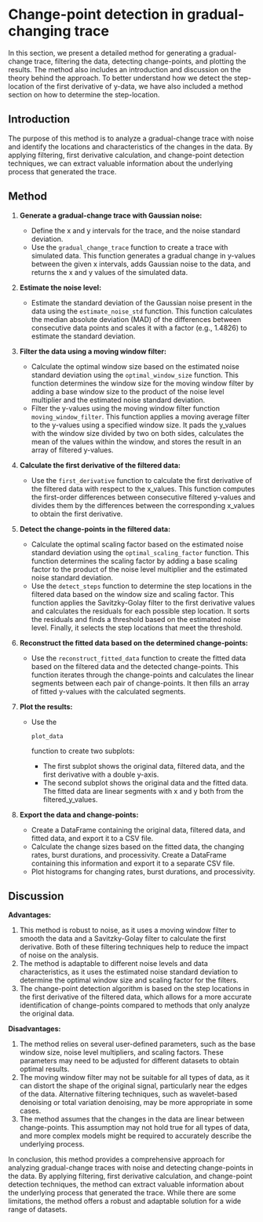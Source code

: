 # Change-point detection in gradual-changing trace

In this section, we present a detailed method for generating a gradual-change trace, filtering the data, detecting change-points, and plotting the results. The method also includes an introduction and discussion on the theory behind the approach. To better understand how we detect the step-location of the first derivative of y-data, we have also included a method section on how to determine the step-location.

## Introduction

The purpose of this method is to analyze a gradual-change trace with noise and identify the locations and characteristics of the changes in the data. By applying filtering, first derivative calculation, and change-point detection techniques, we can extract valuable information about the underlying process that generated the trace.

## Method

1. **Generate a gradual-change trace with Gaussian noise:**

   - Define the x and y intervals for the trace, and the noise standard deviation.
   - Use the `gradual_change_trace` function to create a trace with simulated data. This function generates a gradual change in y-values between the given x intervals, adds Gaussian noise to the data, and returns the x and y values of the simulated data.

2. **Estimate the noise level:**

   - Estimate the standard deviation of the Gaussian noise present in the data using the `estimate_noise_std` function. This function calculates the median absolute deviation (MAD) of the differences between consecutive data points and scales it with a factor (e.g., 1.4826) to estimate the standard deviation.

3. **Filter the data using a moving window filter:**

   - Calculate the optimal window size based on the estimated noise standard deviation using the `optimal_window_size` function. This function determines the window size for the moving window filter by adding a base window size to the product of the noise level multiplier and the estimated noise standard deviation.
   - Filter the y-values using the moving window filter function `moving_window_filter`. This function applies a moving average filter to the y-values using a specified window size. It pads the y_values with the window size divided by two on both sides, calculates the mean of the values within the window, and stores the result in an array of filtered y-values.

4. **Calculate the first derivative of the filtered data:**

   - Use the `first_derivative` function to calculate the first derivative of the filtered data with respect to the x_values. This function computes the first-order differences between consecutive filtered y-values and divides them by the differences between the corresponding x_values to obtain the first derivative.

5. **Detect the change-points in the filtered data:**

   - Calculate the optimal scaling factor based on the estimated noise standard deviation using the `optimal_scaling_factor` function. This function determines the scaling factor by adding a base scaling factor to the product of the noise level multiplier and the estimated noise standard deviation.
   - Use the `detect_steps` function to determine the step locations in the filtered data based on the window size and scaling factor. This function applies the Savitzky-Golay filter to the first derivative values and calculates the residuals for each possible step location. It sorts the residuals and finds a threshold based on the estimated noise level. Finally, it selects the step locations that meet the threshold.

6. **Reconstruct the fitted data based on the determined change-points:**

   - Use the `reconstruct_fitted_data` function to create the fitted data based on the filtered data and the detected change-points. This function iterates through the change-points and calculates the linear segments between each pair of change-points. It then fills an array of fitted y-values with the calculated segments.

7. **Plot the results:**

   - Use the 

     ```
     plot_data
     ```

      function to create two subplots:

     - The first subplot shows the original data, filtered data, and the first derivative with a double y-axis.
     - The second subplot shows the original data and the fitted data. The fitted data are linear segments with x and y both from the filtered_y_values.

8. **Export the data and change-points:**

   - Create a DataFrame containing the original data, filtered data, and fitted data, and export it to a CSV file.
   - Calculate the change sizes based on the fitted data, the changing rates, burst durations, and processivity. Create a DataFrame containing this information and export it to a separate CSV file.
   - Plot histograms for changing rates, burst durations, and processivity.

## Discussion

**Advantages:**

1. This method is robust to noise, as it uses a moving window filter to smooth the data and a Savitzky-Golay filter to calculate the first derivative. Both of these filtering techniques help to reduce the impact of noise on the analysis.
2. The method is adaptable to different noise levels and data characteristics, as it uses the estimated noise standard deviation to determine the optimal window size and scaling factor for the filters.
3. The change-point detection algorithm is based on the step locations in the first derivative of the filtered data, which allows for a more accurate identification of change-points compared to methods that only analyze the original data.

**Disadvantages:**

1. The method relies on several user-defined parameters, such as the base window size, noise level multipliers, and scaling factors. These parameters may need to be adjusted for different datasets to obtain optimal results.
2. The moving window filter may not be suitable for all types of data, as it can distort the shape of the original signal, particularly near the edges of the data. Alternative filtering techniques, such as wavelet-based denoising or total variation denoising, may be more appropriate in some cases.
3. The method assumes that the changes in the data are linear between change-points. This assumption may not hold true for all types of data, and more complex models might be required to accurately describe the underlying process.

In conclusion, this method provides a comprehensive approach for analyzing gradual-change traces with noise and detecting change-points in the data. By applying filtering, first derivative calculation, and change-point detection techniques, the method can extract valuable information about the underlying process that generated the trace. While there are some limitations, the method offers a robust and adaptable solution for a wide range of datasets.